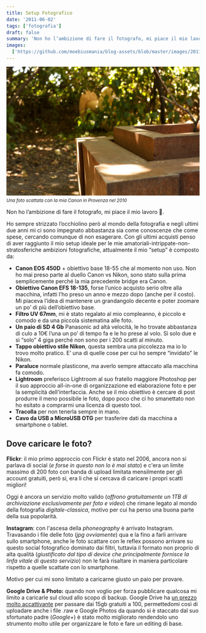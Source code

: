 ```yaml
---
title: Setup Fotografico
date: '2011-06-02'
tags: ['fotografia']
draft: false
summary: 'Non ho l’ambizione di fare il fotografo, mi piace il mio lavoro 🙂.'
images:
  ['https://github.com/moebiusmania/blog-assets/blob/master/images/2011/IMG_2036.CR2.jpg?raw=true']
---
```


![Una foto scattata con la mia Canon in Provenza nel 2010](https://github.com/moebiusmania/blog-assets/blob/master/images/2011/IMG_2036.CR2.jpg?raw=true) <small>_Una foto scattata con la mia Canon in Provenza nel 2010_</small>

Non ho l’ambizione di fare il fotografo, mi piace il mio lavoro 🙂.

Ho sempre strizzato l’occhiolino però al mondo della fotografia e negli ultimi due anni mi ci sono impegnato abbastanza sia come conoscenze che come spese, cercando comunque di non esagerare. Con gli ultimi acquisti penso di aver raggiunto il mio setup ideale per le mie amatoriali-intrippate-non-stratosferiche ambizioni fotografiche, attualmente il mio “setup” è composto da:

- **Canon EOS 450D** + obiettivo base 18-55 che al momento non uso. Non ho mai preso parte al duello Canon vs Nikon, sono stato sulla prima semplicemente perché la mia precedente bridge era Canon.
- **Obiettivo Canon EFS 18-135**, forse l’unico acquisto serio oltre alla macchina, infatti l’ho preso un anno e mezzo dopo (anche per il costo). Mi piaceva l’idea di mantenere un grandangolo decente e poter zoomare un po’ di più dell’obiettivo base.
- **Filtro UV 67mm**, mi è stato regalato al mio compleanno, è piccolo e comodo e da una piccola sistematina alle foto.
- **Un paio di SD 4 Gb** Panasonic ad altà velocità, le ho trovate abbastanza di culo a 10€ l’una un po’ di tempo fa e le ho prese al volo. Sì solo due e sì “solo” 4 giga perché non sono per i 200 scatti al minuto.
- **Tappo obiettivo stile Nikon**, questa sembra una piccolezza ma io lo trovo molto pratico. E’ una di quelle cose per cui ho sempre “invidato” le Nikon.
- **Paraluce** normale plasticone, ma averlo sempre attaccato alla macchina fa comodo.
- **Lightroom** preferisco Lightroom al suo fratello maggiore Photoshop per il suo approccio all-in-one di organizzazione ed elaborazione foto e per la semplicità dell’interfaccia. Anche se il mio obiettivo è cercare di post produrre il meno possibile le foto, dopo poco che ci ho smanettato non ho esitato a comprarmi una licenza di questo tool.
- **Tracolla** per non tenerla sempre in mano.
- **Cavo da USB a MicroUSB OTG** per trasferire dati da macchina a smartphone o tablet.

## Dove caricare le foto?

**Flickr**: il mio primo approccio con Flickr è stato nel 2006, ancora non si parlava di social (_e forse in questo non lo è mai stato_) e c'era un limite massimo di 200 foto con banda di upload limitata mensilmente per gli account gratuiti, però sì, era li che si cercava di caricare i propri scatti migliori!

Oggi è ancora un servizio molto valido (_offrono gratuitamente un 1TB di archiviazione esclusivamente per foto e video_) che rimane legato al mondo della fotografia _digitale-classica_, motivo per cui ha perso una buona parte della sua popolarità.

<!-- <a data-flickr-embed="true" data-header="true" data-footer="true" href="https://www.flickr.com/photos/moebius06/6200601778/in/dateposted-public/" title="San Michele - Pavia"><img src="https://farm7.staticflickr.com/6022/6200601778_915613aba4_z.jpg" width="640" height="427" alt="San Michele - Pavia"></a><script async src="//embedr.flickr.com/assets/client-code.js" charset="utf-8"></script> -->

**Instagram**: con l'ascesa della _phoneography_ è arrivato Instagram. Travasando i file delle foto (_jpg ovviamente_) qua e la fino a farli arrivare sullo smartphone, anche le foto scattare con le reflex possono arrivare su questo social fotografico dominato dai filtri, tuttavia il formato non proprio di alta qualità (_giustificato dal tipo di device che principalmente fornisce la linfa vitale di questo servizio_) non le farà risaltare in maniera particolare rispetto a quelle scattate con lo smartphone.

Motivo per cui mi sono limitato a caricarne giusto un paio per provare.

**Google Drive & Photo:** quando non voglio per forza pubblicare qualcosa mi limito a caricarle sul cloud allo scopo di backup. Google Drive ha [un prezzo molto accattivante](https://www.google.com/drive/pricing/) per passare dai 15gb gratuiti a 100, permettedomi così di uploadare anche i file .raw e Google Photos da quando si è staccato dal suo sfortunato padre (_Google+_) è stato molto migliorato rendendolo uno strumento molto utile per organizzare le foto e fare un editing di base.
